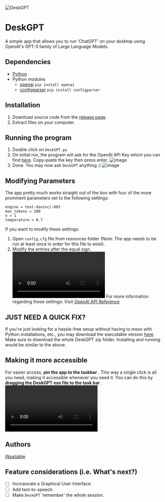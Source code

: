 ![DeskGPT](https://raw.githubusercontent.com/jNsatiable/DeskGPT/main/resources/DeskGPT.ico)

# DeskGPT
A simple app that allows you to run 'ChatGPT' on your desktop using OpenAI's GPT-3 family of Large Language Models. 
## Dependencies
* [Python](https://www.python.org/downloads/)
* Python modules
  * [openai](https://platform.openai.com/docs/api-reference?lang=python) `pip install openai`
  * [configparser](https://docs.python.org/3/library/configparser.html) `pip install configparser`
## Installation
  1. Download source code from the [release page](https://github.com/jNsatiable/DeskGPT/releases).
  2. Extract files on your computer.
## Running the program
  1. Double click on `DeskGPT.py`
  2. On initial run, the program will ask for the OpenAI API Key which you can find [here](https://platform.openai.com/account/api-keys). Copy-paste the key then press enter.
  ![image](https://user-images.githubusercontent.com/125757323/222952570-1192c447-1f79-41c7-8ae6-3e40e929cbd9.png)
  3. Done. You may now ask `DeskGPT` anything :)
  ![image](https://user-images.githubusercontent.com/125757323/222954232-3b638aaa-e31e-4309-bd69-69dbbca43127.png)
## Modifying Parameters
The app pretty much works straight out of the box with four of the more prominent parameters set to the following settings:
```
engine = text-davinci-003
max_tokens = 200
n = 1
temperature = 0.7
```
If you want to modify these settings:
 1. Open `config.cfg` file from resources folder (Note: The app needs to be run at least once in order for this file to exist).
 2. Modify the entries after the equal sign. 
<video src=https://user-images.githubusercontent.com/125757323/222954900-f91d87d1-48b0-4682-a4d0-89dfe43519ce.mp4> </video>
For more information regarding these settings: Visit [OpenAI API Reference](https://platform.openai.com/docs/api-reference/models/retrieve)
## JUST NEED A QUICK FIX?
If you're just looking for a hassle-free setup without having to mess with Python installations, etc., you may download the executable version [here](https://bit.ly/DeskGPT). Make sure to download the whole DeskGPT zip folder. Installing and running would be similar to the above.
## Making it more accessible
For easier access, **pin the app to the taskbar** . This way a single click is all you need, making it accessible whenever you need it. You can do this by **dragging the DeskGPT exe file to the task bar** .
<video src=https://user-images.githubusercontent.com/125757323/222961677-8a2a2fb7-5c3d-42af-86e7-32e01c15b089.mp4> </video>
## Authors
[jNsatiable](https://www.linkedin.com/in/joefer-traya/)
## Feature considerations (i.e. What's next?)
- [ ] Incorporate a Graphical User Interface.
- [ ] Add text-to-speech.
- [ ] Make `DeskGPT` 'remember' the whole session.
